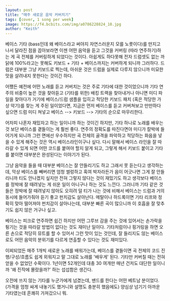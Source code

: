 ```yaml
---
layout: post
title: "매주 새로운 음악 커버치기"
tags: [cover, 1 song per week]
image: https://f4.bcbits.com/img/a0786228824_10.jpg
author: "Keith"
---
```


베이스 기타 (bass인데 왜 베이스라고 써야지 자연스러운지 모를 노릇이다)를 만지고 나서 달라진 점을 꼽아보라면 이젠 어떤 음악을 듣고 그것을 커버링 (따라 연주하기)하는 게 곡 전체를 커버링하게 되었다는 것이다. 아쉽게도 하다못해 전자 드럼셋도 없는 까닭에 100%라고는 못해도 키보드 + 기타 + 베이스까지는 커버하게 되니까 그러하다. 드럼은 대부분 그냥 키보드로 찍는데, 아쉬운 것은 드럼을 실제로 다루지 않으니까 미묘한 맛을 살려내지 못한다는 것이긴 하다. 

어쨌든 예전에 어떤 노래를 듣고 커버치는 것은 주로 기타에 대한 것이었으니까 기타 연주의 비중이 높은 것을 찾아듣고 (기타를 위한) 배킹 트랙을 찾아내거나 아니면 미디 파일을 찾아다가 거기에 베이스/드럼 샘플을 입히고 적당한 키보드 패치 (혹은 적당한 가상 악기)를 찾는 게 주된 일이었다면, 지금은 먼저 베이스를 듣고 커버쳐보고 만만하다 싶으면 드럼 미디 쳐넣고 베이스 --> 키보드 --> 기타의 순으로 마무리한다.

어차피 나혼자 재밌자고 하는 일이니까 하는 것이긴 하지만, 기타 하나로 노래를 배우는 것 보단 베이스를 곁들이는 게 훨씬 좋다. 연주의 정확도를 따진다면야 미디가 칼박에 들어가게 되니까 그런 면에선 우수하지만 곡 전체의 골격을 파악하고 적당하는 화음을 넣을 수 있게 해주는 것은 역시 베이스라인이구나 싶다. 다시 말해서 베이스 라인을 잘 따라갈 수 있게 되면 어떤 코드를 붙여야 할지 알게 되고, 그렇게 해서 키보드 붙이고 기타를 붙이면 대부분은 완성된다는 이야기가 된다.

그냥 음악을 들을 때 대부분 베이스는 잘 안들리기도 하고 그래서 못 듣는다고 생각하는데, 막상 베이스를 빼버리면 엄청 썰렁하고 혹여 박자라든가 음이 어긋나면 그게 잘 안들리니까 티도 안나겠지 싶지만 전혀 그렇지 않다는 것이 재밌기도 하고 생각보다 베이스를 정박에 잘 때려넣는 게 쉬운 일이 아니구나 하는 것도 느낀다. 그러니까 기타 같은 것들은 정박에 잘 때려넣지 않아도 오히려 덜 티가 나는 것에 비해서 베이스는 드럼과 거의 동시에 들어가줘야 듣기 좋고 펀치감도 살아난다. 메탈이나 하드록이면 기타 리프와 정확히 맞아 떨어져야 펀치감이 살아나는데, 대부분 빠른 곡이 많으니까 이 호흡을 잘 맞추기도 쉽지 않은 거구나 싶고.

베이스는 피크로 연주하면 쉽긴 하지만 어떤 그루브 감을 주는 것에 있어서는 손가락을 튕기는 것을 따라갈 방법이 없다는 것도 재미난 일이다. 기타처럼이나 핑거링을 하면 오른 손으로 적당히 뮤트를 할 수 있어서 그런 맛이 있는 것인데, 잘 들리지도 않는 베이스로도 어떤 음악의 분위기를 다르게 연출할 수 있다는 것도 재미있다.

이찌되었든 매주 1개씩 새로운 노래를 배워가는데, 베이스를 곁들이면 곡 전체의 코드 진행/구성/흐름도 쉽게 외워지고 말 그대로 노래를 '배우게' 된다. 기타만 커버칠 때는 전혀 얻을 수 없었던 수확이다. 1년이면 52개인데 대충 30 여개만 매년 건저도 대단한 일이니까 '왜 진작에 몰랐을까?' 하는 섭섭함은 생긴다.

오전에 쓰지 않는 기타를 누군가에게 넘겼는데, 밴드를 한다는 어떤 베트남 분이었다. (가격을 엄청 싸게 내놓기도 했거니와 설명도 충분히 했음에도) 양심상 넘기기 아까운 기타였는데 흔쾌히 가져갔으니 뭐. 
